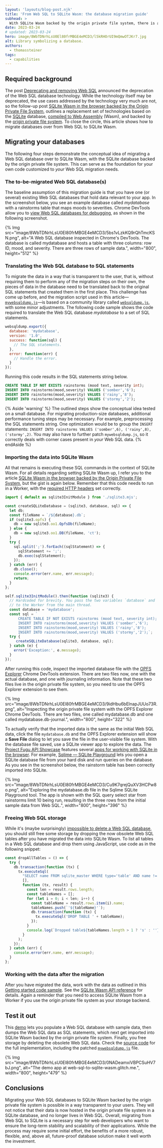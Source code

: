 ```yaml
---
layout: 'layouts/blog-post.njk'
title: 'From Web SQL to SQLite Wasm: the database migration guide'
subhead: >
  With SQLite Wasm backed by the origin private file system, there is a versatile replacement for the deprecated Web SQL database technology. This article is a guide to migrating your data from Web SQL to SQLite Wasm.
date: 2023-03-24
# updated: 2023-03-24
hero: image/8WbTDNrhLsU0El80frMBGE4eMCD3/l5kRHOrUI9mQmwOTJKr7.jpg
alt: Library symbolizing a database.
authors:
  - thomassteiner
tags:
  - capabilities
---
```


## Required background

The post [Deprecating and removing Web SQL](/blog/deprecating-web-sql/) announced the deprecation of the Web SQL database technology. While the technology itself may be deprecated, the use cases addressed by the technology very much are not, so the follow-up post [SQLite Wasm in the browser backed by the Origin Private File System](/blog/sqlite-wasm-in-the-browser-backed-by-the-origin-private-file-system/), outlines a replacement set of technologies based on the [SQLite](https://sqlite.org/) database, [compiled to Web Assembly](https://sqlite.org/wasm) (Wasm), and backed by the [origin private file system](https://developer.mozilla.org/docs/Web/API/File_System_Access_API#origin_private_file_system). To close the circle, this article shows how to migrate databases over from Web SQL to SQLite Wasm.

## Migrating your databases

The following four steps demonstrate the conceptual idea of migrating a Web SQL database over to SQLite Wasm, with the SQLite database backed by the origin private file system. This can serve as the foundation for your own code customized to _your_ Web SQL migration needs.

### The to-be-migrated Web SQL database(s)
The baseline assumption of this migration guide is that you have one (or several) existing Web SQL databases that hold data relevant to your app. In the screenshot below, you see an example database called _mydatabase_ with a rainstorms table that maps moods to severities. Chrome DevTools allow you to [view Web SQL databases for debugging](/docs/devtools/storage/websql/#view), as shown in the following screenshot.

{% Img src="image/8WbTDNrhLsU0El80frMBGE4eMCD3/5bs1vLzkKQ9rQhTmcKSN.png", alt="A Web SQL database inspected in Chrome's DevTools. The database is called mydatabase and hosts a table with three columns: row ID, mood, and severity. There are three rows of sample data.", width="800", height="512" %}

### Translating the Web SQL database to SQL statements

To migrate the data in a way that is transparent to the user, that is, without requiring them to perform any of the migration steps on their own, the pieces of data in the database need to be translated back to the original SQL statements that created them in the first place. This challenge has come up before, and the migration script used in this article—[`mywebsqldump.js`](https://web-sql-to-sqlite-wasm.glitch.me/mywebsqldump.js)—is based on a community library called [`websqldump.js`](https://github.com/sdesalas/websqldump), with some minor adjustments. The following code sample shows the code required to translate the Web SQL database _mydatabase_ to a set of SQL statements.

```js
websqldump.export({
  database: 'mydatabase',
  version: '1.0',
  success: function(sql) {
    // The SQL statements.
  },
  error: function(err) {
    // Handle the error.
  }
});
```

Running this code results in the SQL statements string below.

```sql
CREATE TABLE IF NOT EXISTS rainstorms (mood text, severity int);
INSERT INTO rainstorms(mood,severity) VALUES ('somber','6');
INSERT INTO rainstorms(mood,severity) VALUES ('rainy','8');
INSERT INTO rainstorms(mood,severity) VALUES ('stormy','2');
```

{% Aside 'warning' %}
The outlined steps show the conceptual idea tested on a small database. For migrating production-size databases, additional performance tuning steps may be necessary. For example, preprocessing the SQL statements string. One optimization would be to group the `INSERT` statements: `INSERT INTO rainstorms VALUES ('somber',6), ('rainy',8), ('stormy',2)`. You may also have to further patch `mywebsqldump.js`, so it correctly deals with corner cases present in _your_ Web SQL data.
{% endAside %}

### Importing the data into SQLite Wasm

All that remains is executing these SQL commands in the context of SQLite Wasm. For all details regarding setting SQLite Wasm up, I refer you to the article [SQLite Wasm in the browser backed by the Origin Private File System](/blog/sqlite-wasm-in-the-browser-backed-by-the-origin-private-file-system/), but the gist is again below. Remember that this code needs to run in a Worker, with the [required HTTP headers](/blog/sqlite-wasm-in-the-browser-backed-by-the-origin-private-file-system/#setting-the-required-headers) set correctly.

```js
import { default as sqlite3InitModule } from './sqlite3.mjs';

const createSQLiteDatabase = (sqlite3, database, sql) => {
  let db;
  const fileName = `/${database}.db`;
  if (sqlite3.opfs) {
    db = new sqlite3.oo1.OpfsDb(fileName);
  } else {
    db = new sqlite3.oo1.DB(fileName, 'ct');
  }
  try {
    sql.split(';').forEach((sqlStatement) => {
      sqlStatement += ';';
      db.exec(sqlStatement);
    });
  } catch (err) {
    db.close();
    console.error(err.name, err.message);
    return;
  }
};

self.sqlite3InitModule().then(function (sqlite3) {
  // Hardcoded for brevity. You pass the two variables `database` and `sql`
  // to the Worker from the main thread.
  const database = 'mydatabase';
  const sql = `
      CREATE TABLE IF NOT EXISTS rainstorms (mood text, severity int);
      INSERT INTO rainstorms(mood,severity) VALUES ('somber','6');
      INSERT INTO rainstorms(mood,severity) VALUES ('rainy','8');
      INSERT INTO rainstorms(mood,severity) VALUES ('stormy','2');`;
  try {
     createSQLiteDatabase(sqlite3, database, sql);
  } catch (e) {
    error('Exception:', e.message);
  }
});
```

After running this code, inspect the imported database file with the [OPFS Explorer](https://chrome.google.com/webstore/detail/opfs-explorer/acndjpgkpaclldomagafnognkcgjignd) Chrome DevTools extension. There are two files now, one with the actual database, and one with journaling information. Note that these two files live in the origin private file system, so you need to use the OPFS Explorer extension to see them.

{% Img src="image/8WbTDNrhLsU0El80frMBGE4eMCD3/9idHbu6bElnapJUUo73R.png", alt="Inspecting the origin private file system with the OPFS Explorer Chrome DevTools. There are two files, one called mydatabase.db and one called mydatabase.db-journal.", width="800", height="322" %}

To actually verify that the imported data is the same as the initial Web SQL data, click the file `mydatabase.db` and the OPFS Explorer extension will show a **Save File** dialog to let you save the file in the user-visible file system. With the database file saved, use a SQLite viewer app to explore the data. The [Project Fugu API Showcase](/fugu-showcase/) features several [apps for working with SQLite in the browser](/fugu-showcase/#sqlite). For example, [Sqlime — SQLite Playground](https://sqlime.org/) lets you open a SQLite database file from your hard disk and run queries on the database. As you see in the screenshot below, the rainstorm table has been correctly imported into SQLite.

{% Img src="image/8WbTDNrhLsU0El80frMBGE4eMCD3/Cu9K7qrejQuXV3HCPw8o.png", alt="Exploring the mydatabase.db file in the Sqlime SQLite Playground tool. The app is shown with the SQL query select star from rainstorms limit 10 being run, resulting in the three rows from the initial sample data from Web SQL.", width="800", height="396" %}

### Freeing Web SQL storage

While it's (maybe surprisingly) [impossible to delete a Web SQL database](https://www.w3.org/TR/webdatabase/#:~:text=There%20is%20no%20way%20to%20enumerate%20or%20delete%20the%20databases%20available%20for%20an%20origin%20from%20this%20API.), you should still free some storage by dropping the now obsolete Web SQL tables after you have migrated the data into SQLite Wasm. To list all tables in a Web SQL database and drop them using JavaScript, use code as in the following snippet:

```js
const dropAllTables = () => {
  try {
    db.transaction(function (tx) {
      tx.executeSql(
        "SELECT name FROM sqlite_master WHERE type='table' AND name !='__WebKitDatabaseInfoTable__'",
        [],
        function (tx, result) {
          const len = result.rows.length;
          const tableNames = [];
          for (let i = 0; i < len; i++) {
            const tableName = result.rows.item(i).name;
            tableNames.push(`'${tableName}'`);
            db.transaction(function (tx) {
              tx.executeSql('DROP TABLE ' + tableName);
            });
          }
          console.log(`Dropped table${tableNames.length > 1 ? 's' : ''}: ${tableNames.join(', ')}.`);
        }
      );
    });
  } catch (err) {
    console.error(err.name, err.message);
  }
};
```

### Working with the data after the migration

After you have migrated the data, work with the data as outlined in this [Getting started code sample](/blog/sqlite-wasm-in-the-browser-backed-by-the-origin-private-file-system/#getting-started-code-sample). See the [SQLite Wasm API reference](https://sqlite.org/wasm/doc/trunk/api-index.md) for details. Again a reminder that you need to access SQLite Wasm from a Worker if you use the origin private file system as your storage backend.

## Test it out

This [demo](https://web-sql-to-sqlite-wasm.glitch.me/) lets you populate a Web SQL database with sample data, then dumps the Web SQL data as SQL statements, which next get imported into SQLite Wasm backed by the origin private file system. Finally, you free storage by deleting the obsolete Web SQL data. Check the [source code](https://glitch.com/edit/#!/web-sql-to-sqlite-wasm) for the full implementation, including the patched [`mywebsqldump.js`](https://web-sql-to-sqlite-wasm.glitch.me/mywebsqldump.js) file.

{% Img src="image/8WbTDNrhLsU0El80frMBGE4eMCD3/0NADeamxiVBPCSuHV7bJ.png", alt="The demo app at web-sql-to-sqlite-wasm.glitch.me.", width="800", height="479" %}

## Conclusions

Migrating your Web SQL databases to SQLite Wasm backed by the origin private file system is possible in a way transparent to your users. They will not notice that their data is now hosted in the origin private file system in a SQLite database, and no longer lives in Web SQL. Overall, migrating from Web SQL to SQLite is a necessary step for web developers who want to ensure the long-term stability and scalability of their applications. While the process may require some initial effort, the benefits of a more robust, flexible, and, above all, future-proof database solution make it well worth the investment.
